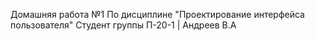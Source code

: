 Домашняя работа №1
По дисциплине "Проектирование интерфейса пользователя"
Студент группы П-20-1 | Андреев В.А
